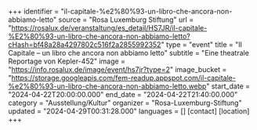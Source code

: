 +++
identifier = "il-capitale-%e2%80%93-un-libro-che-ancora-non-abbiamo-letto"
source = "Rosa Luxemburg Stiftung"
url = "https://rosalux.de/veranstaltung/es_detail/HS7JR/il-capitale-%E2%80%93-un-libro-che-ancora-non-abbiamo-letto?cHash=bf48a28a4297802c516f2a2855992352"
type = "event"
title = "Il Capitale – un libro che ancora non abbiamo letto"
subtitle = "Eine theatrale Reportage von Kepler-452"
image = "https://info.rosalux.de/image/event/hs7jr?type=2"
image_bucket = "https://storage.googleapis.com/fem-readup.appspot.com/il-capitale-%e2%80%93-un-libro-che-ancora-non-abbiamo-letto.webp"
start_date = "2024-04-22T20:00:00.000"
end_date = "2024-04-22T21:40:00.000"
category = "Ausstellung/Kultur"
organizer = "Rosa-Luxemburg-Stiftung"
updated = "2024-04-29T00:31:28.000"
languages = []
[contact]
[location]
+++